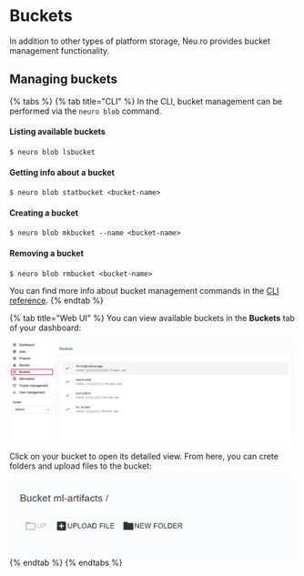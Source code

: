 # Buckets

In addition to other types of platform storage, Neu.ro provides bucket management functionality.&#x20;

## Managing buckets

{% tabs %}
{% tab title="CLI" %}
In the CLI, bucket management can be performed via the `neuro blob` command.

#### Listing available buckets

```
$ neuro blob lsbucket
```

#### Getting info about a bucket

```
$ neuro blob statbucket <bucket-name>
```

#### Creating a bucket

```
$ neuro blob mkbucket --name <bucket-name>
```

#### Removing a bucket

```
$ neuro blob rmbucket <bucket-name>
```

You can find more info about bucket management commands in the [CLI reference](https://neu-ro.gitbook.io/neu-ro-cli-reference/commands/blob).
{% endtab %}

{% tab title="Web UI" %}
You can view available buckets in the **Buckets** tab of your dashboard:

![](<../../.gitbook/assets/зображення (3).png>)

Click on your bucket to open its detailed view. From here, you can crete folders and upload files to the bucket:

![](<../../.gitbook/assets/зображення (4).png>)
{% endtab %}
{% endtabs %}

